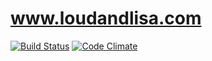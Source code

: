 www.loudandlisa.com
============================

[![Build Status](https://travis-ci.com/remomueller/loudandlisa.com.svg)](https://travis-ci.com/remomueller/loudandlisa.com)
[![Code Climate](https://codeclimate.com/github/remomueller/www.loudandlisa.com/badges/gpa.svg)](https://codeclimate.com/github/remomueller/www.loudandlisa.com)
